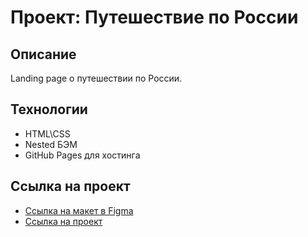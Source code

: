 # Проект: Путешествие по России


## Описание
Landing page о путешествии по России.


## Технологии
* HTML\CSS
* Nested БЭМ
* GitHub Pages для хостинга


## Ссылка на проект
* [Ссылка на макет в Figma](https://www.figma.com/file/5S2WSbEFL6awjVWJ0NWL8Q/Sprint-3_-Russia-_-desktop-mobile?node-id=28503%3A0)
* [Ссылка на проект](https://kazakovas.github.io/Russian-Travel/)
